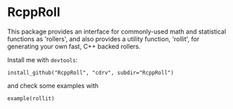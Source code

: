 RcppRoll
========

This package provides an interface for commonly-used math and statistical
functions as 'rollers', and also provides a utility function, 'rollit',
for generating your own fast, C++ backed rollers.

Install me with `devtools`:

    install_github("RcppRoll", "cdrv", subdir="RcppRoll")
	
and check some examples with

    example(rollit)